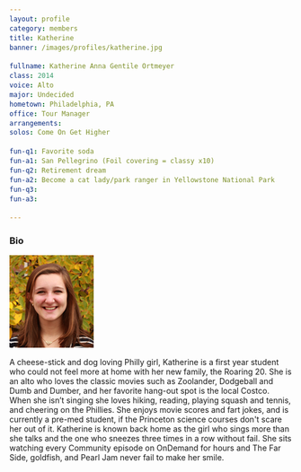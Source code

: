 ```yaml
---
layout: profile
category: members
title: Katherine
banner: /images/profiles/katherine.jpg

fullname: Katherine Anna Gentile Ortmeyer
class: 2014
voice: Alto
major: Undecided
hometown: Philadelphia, PA
office: Tour Manager
arrangements: 
solos: Come On Get Higher

fun-q1: Favorite soda
fun-a1: San Pellegrino (Foil covering = classy x10)
fun-q2: Retirement dream
fun-a2: Become a cat lady/park ranger in Yellowstone National Park
fun-q3: 
fun-a3: 

---
```


### Bio

![Katherine](/images/members/current/katherine.jpg)

A cheese-stick and dog loving Philly girl, Katherine is a first year
student who could not feel more at home with her new family, the
Roaring 20. She is an alto who loves the classic movies such as
Zoolander, Dodgeball and Dumb and Dumber, and her favorite hang-out
spot is the local Costco. When she isn’t singing she loves hiking,
reading, playing squash and tennis, and cheering on the Phillies. She
enjoys movie scores and fart jokes, and is currently a pre-med
student, if the Princeton science courses don't scare her out of
it. Katherine is known back home as the girl who sings more than she
talks and the one who sneezes three times in a row without fail. She
sits watching every Community episode on OnDemand for hours and The
Far Side, goldfish, and Pearl Jam never fail to make her smile.
